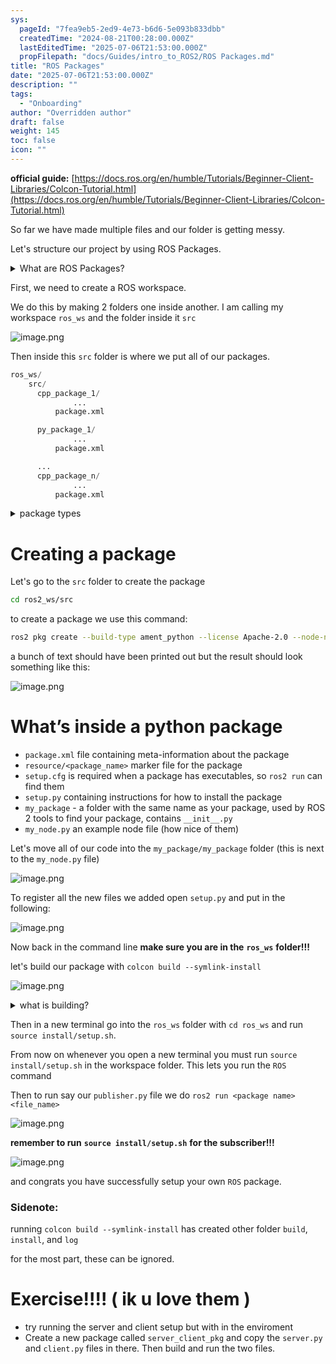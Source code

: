 ```yaml
---
sys:
  pageId: "7fea9eb5-2ed9-4e73-b6d6-5e093b833dbb"
  createdTime: "2024-08-21T00:28:00.000Z"
  lastEditedTime: "2025-07-06T21:53:00.000Z"
  propFilepath: "docs/Guides/intro_to_ROS2/ROS Packages.md"
title: "ROS Packages"
date: "2025-07-06T21:53:00.000Z"
description: ""
tags:
  - "Onboarding"
author: "Overridden author"
draft: false
weight: 145
toc: false
icon: ""
---
```


**official guide:** [https://docs.ros.org/en/humble/Tutorials/Beginner-Client-Libraries/Colcon-Tutorial.html](https://docs.ros.org/en/humble/Tutorials/Beginner-Client-Libraries/Colcon-Tutorial.html)

So far we have made multiple files and our folder is getting messy.

Let's structure our project by using ROS Packages.

<details>
      <summary>What are ROS Packages?</summary>
      ROS Packages are, as the name implies, packages of code that are highly sharable between ROS developers.
  </details>

First, we need to create a ROS workspace.

We do this by making 2 folders one inside another. I am calling my workspace `ros_ws` and the folder inside it `src`

![image.png](https://prod-files-secure.s3.us-west-2.amazonaws.com/d518164a-d88e-44d1-a4ee-3adb3bd8bce0/70706947-fd18-4537-a67b-e12946812d31/image.png?X-Amz-Algorithm=AWS4-HMAC-SHA256&X-Amz-Content-Sha256=UNSIGNED-PAYLOAD&X-Amz-Credential=ASIAZI2LB466QOLZQOXE%2F20250716%2Fus-west-2%2Fs3%2Faws4_request&X-Amz-Date=20250716T091436Z&X-Amz-Expires=3600&X-Amz-Security-Token=IQoJb3JpZ2luX2VjEEAaCXVzLXdlc3QtMiJIMEYCIQDsa3e07DNRZFZpKcDnMyineglG4naYcfQ1jgE7X3t10AIhAL1V%2FIWVq9Y9yYpKxwV0tthDwdZADoK%2FR1svlhg3mab%2FKv8DCFkQABoMNjM3NDIzMTgzODA1Igw801DIhAinGP5HTDgq3AN9gyb6lJ319jleBbxaZQjdbY2nuadXpGxqHty8XG%2BPGgJz1EiKPVCnpwYC73TnqYDkhTLLdj3DZhHy5KGrotnwcGI1PHRLYxBcFxgpMAz97Hoe%2BWcxYNGduxNP8oqa5LH%2FajYbibdrZ%2Fk0hqSO7L1D%2Bx9U2THZiefXDfoC06gDROvGRkBYHXVroiNfole0%2FKZ2cpo4vBPenl64Hep6A5%2FJ7YHN9LNv7yKCo%2Fr10YZd2rpdmRLkTiHBvyLGPQQ2C6TzTeQbjINT9d%2Bv9jK4ZQofcQ0BkaaV1lOO02ngxXYylFYeyqbonRVNDhxnBXj3gIwg5IiefuJTP%2B%2FDAb5z7Xi6B6VjxC4%2Fk2ZShRx8M6McJFlNFGstvo0YKb9SH%2F7yPb6gNW2J1Z%2BUvZgyy%2B8rL19MrmSFa1uA2tJIPmq94%2Fru4162Mj0Ai0cd1E9Pav%2Fxup0s%2BxWT0u9TDIB1J39KjDGNGDuDlUwhkqeic8jk11FfktaP2y2dQGfxU5eTLOcs%2B8T6BCKkIco8ZXqYqc80AbqzkHlSpzsI%2FkUe2nqtfB9LGJqDq1v%2BUb7HC3jwZ1tTEH0QMZx1sqOZyZ2Nt%2F0JRieg7TZbasn1LvJzk6j0DAvVKjb6gAZxpxpU0TL%2FWDCqvt3DBjqkAXSKsqnV%2FGow4Av%2BfOlkoeA18cAvEm8PnUmmQRrDPbbEk3z9RKsOjjOpfFtj00YaoOR%2BoiL63Dp0gvFJBSBd5FSUIdbPTxw9oebaONfi86VgDgUQek%2BiAeIwHKp1kUmCxJa4z%2FLZlvknuD80FCttqT2zOfJQbSlyUaPc5lfusfhACLaJGwU%2FP5wTGMU8X8bMUXqDWEWfLpPC6jhGPPJRcJqS%2BHqx&X-Amz-Signature=46abc2cdd1a550b637f83c3341cee15d9e303ce43e4e69bff1c2ab56c96f2175&X-Amz-SignedHeaders=host&x-amz-checksum-mode=ENABLED&x-id=GetObject)

Then inside this `src` folder is where we put all of our packages.

```python
ros_ws/
    src/
      cpp_package_1/
		      ...
          package.xml

      py_package_1/
		      ...
          package.xml

      ...
      cpp_package_n/
		      ...
          package.xml

```

<details>

<summary>package types</summary>

packages can be either `C++` or python.

the intern file structure is different for each but for this guide we will stick to creating python packages

</details>

# Creating a package

Let's go to the `src` folder to create the package

```bash
cd ros2_ws/src
```

to create a package we use this command:

```bash
ros2 pkg create --build-type ament_python --license Apache-2.0 --node-name my_node my_package
```

a bunch of text should have been printed out but the result should look something like this:

![image.png](https://prod-files-secure.s3.us-west-2.amazonaws.com/d518164a-d88e-44d1-a4ee-3adb3bd8bce0/e6cf1e3f-8512-4a3e-b131-079f800bf3e8/image.png?X-Amz-Algorithm=AWS4-HMAC-SHA256&X-Amz-Content-Sha256=UNSIGNED-PAYLOAD&X-Amz-Credential=ASIAZI2LB466QOLZQOXE%2F20250716%2Fus-west-2%2Fs3%2Faws4_request&X-Amz-Date=20250716T091436Z&X-Amz-Expires=3600&X-Amz-Security-Token=IQoJb3JpZ2luX2VjEEAaCXVzLXdlc3QtMiJIMEYCIQDsa3e07DNRZFZpKcDnMyineglG4naYcfQ1jgE7X3t10AIhAL1V%2FIWVq9Y9yYpKxwV0tthDwdZADoK%2FR1svlhg3mab%2FKv8DCFkQABoMNjM3NDIzMTgzODA1Igw801DIhAinGP5HTDgq3AN9gyb6lJ319jleBbxaZQjdbY2nuadXpGxqHty8XG%2BPGgJz1EiKPVCnpwYC73TnqYDkhTLLdj3DZhHy5KGrotnwcGI1PHRLYxBcFxgpMAz97Hoe%2BWcxYNGduxNP8oqa5LH%2FajYbibdrZ%2Fk0hqSO7L1D%2Bx9U2THZiefXDfoC06gDROvGRkBYHXVroiNfole0%2FKZ2cpo4vBPenl64Hep6A5%2FJ7YHN9LNv7yKCo%2Fr10YZd2rpdmRLkTiHBvyLGPQQ2C6TzTeQbjINT9d%2Bv9jK4ZQofcQ0BkaaV1lOO02ngxXYylFYeyqbonRVNDhxnBXj3gIwg5IiefuJTP%2B%2FDAb5z7Xi6B6VjxC4%2Fk2ZShRx8M6McJFlNFGstvo0YKb9SH%2F7yPb6gNW2J1Z%2BUvZgyy%2B8rL19MrmSFa1uA2tJIPmq94%2Fru4162Mj0Ai0cd1E9Pav%2Fxup0s%2BxWT0u9TDIB1J39KjDGNGDuDlUwhkqeic8jk11FfktaP2y2dQGfxU5eTLOcs%2B8T6BCKkIco8ZXqYqc80AbqzkHlSpzsI%2FkUe2nqtfB9LGJqDq1v%2BUb7HC3jwZ1tTEH0QMZx1sqOZyZ2Nt%2F0JRieg7TZbasn1LvJzk6j0DAvVKjb6gAZxpxpU0TL%2FWDCqvt3DBjqkAXSKsqnV%2FGow4Av%2BfOlkoeA18cAvEm8PnUmmQRrDPbbEk3z9RKsOjjOpfFtj00YaoOR%2BoiL63Dp0gvFJBSBd5FSUIdbPTxw9oebaONfi86VgDgUQek%2BiAeIwHKp1kUmCxJa4z%2FLZlvknuD80FCttqT2zOfJQbSlyUaPc5lfusfhACLaJGwU%2FP5wTGMU8X8bMUXqDWEWfLpPC6jhGPPJRcJqS%2BHqx&X-Amz-Signature=7e148a76ebf9720ee936f4ef6f8d653481b000e9ddd3938f0ce5356858d30f79&X-Amz-SignedHeaders=host&x-amz-checksum-mode=ENABLED&x-id=GetObject)

# What’s inside a python package

- `package.xml` file containing meta-information about the package
- `resource/<package_name>` marker file for the package
- `setup.cfg` is required when a package has executables, so `ros2 run` can find them
- `setup.py` containing instructions for how to install the package
- `my_package` - a folder with the same name as your package, used by ROS 2 tools to find your package, contains `__init__.py`
- `my_node.py` an example node file (how nice of them)

Let's move all of our code into the `my_package/my_package` folder (this is next to the `my_node.py` file)

![image.png](https://prod-files-secure.s3.us-west-2.amazonaws.com/d518164a-d88e-44d1-a4ee-3adb3bd8bce0/9ce58f11-0da9-4d3e-b86d-506a9685d378/image.png?X-Amz-Algorithm=AWS4-HMAC-SHA256&X-Amz-Content-Sha256=UNSIGNED-PAYLOAD&X-Amz-Credential=ASIAZI2LB466QOLZQOXE%2F20250716%2Fus-west-2%2Fs3%2Faws4_request&X-Amz-Date=20250716T091436Z&X-Amz-Expires=3600&X-Amz-Security-Token=IQoJb3JpZ2luX2VjEEAaCXVzLXdlc3QtMiJIMEYCIQDsa3e07DNRZFZpKcDnMyineglG4naYcfQ1jgE7X3t10AIhAL1V%2FIWVq9Y9yYpKxwV0tthDwdZADoK%2FR1svlhg3mab%2FKv8DCFkQABoMNjM3NDIzMTgzODA1Igw801DIhAinGP5HTDgq3AN9gyb6lJ319jleBbxaZQjdbY2nuadXpGxqHty8XG%2BPGgJz1EiKPVCnpwYC73TnqYDkhTLLdj3DZhHy5KGrotnwcGI1PHRLYxBcFxgpMAz97Hoe%2BWcxYNGduxNP8oqa5LH%2FajYbibdrZ%2Fk0hqSO7L1D%2Bx9U2THZiefXDfoC06gDROvGRkBYHXVroiNfole0%2FKZ2cpo4vBPenl64Hep6A5%2FJ7YHN9LNv7yKCo%2Fr10YZd2rpdmRLkTiHBvyLGPQQ2C6TzTeQbjINT9d%2Bv9jK4ZQofcQ0BkaaV1lOO02ngxXYylFYeyqbonRVNDhxnBXj3gIwg5IiefuJTP%2B%2FDAb5z7Xi6B6VjxC4%2Fk2ZShRx8M6McJFlNFGstvo0YKb9SH%2F7yPb6gNW2J1Z%2BUvZgyy%2B8rL19MrmSFa1uA2tJIPmq94%2Fru4162Mj0Ai0cd1E9Pav%2Fxup0s%2BxWT0u9TDIB1J39KjDGNGDuDlUwhkqeic8jk11FfktaP2y2dQGfxU5eTLOcs%2B8T6BCKkIco8ZXqYqc80AbqzkHlSpzsI%2FkUe2nqtfB9LGJqDq1v%2BUb7HC3jwZ1tTEH0QMZx1sqOZyZ2Nt%2F0JRieg7TZbasn1LvJzk6j0DAvVKjb6gAZxpxpU0TL%2FWDCqvt3DBjqkAXSKsqnV%2FGow4Av%2BfOlkoeA18cAvEm8PnUmmQRrDPbbEk3z9RKsOjjOpfFtj00YaoOR%2BoiL63Dp0gvFJBSBd5FSUIdbPTxw9oebaONfi86VgDgUQek%2BiAeIwHKp1kUmCxJa4z%2FLZlvknuD80FCttqT2zOfJQbSlyUaPc5lfusfhACLaJGwU%2FP5wTGMU8X8bMUXqDWEWfLpPC6jhGPPJRcJqS%2BHqx&X-Amz-Signature=546da7df0280006c818f58d4f1b5cb7ce24ac2c1a5f04b5731bffa9ae3f0cde0&X-Amz-SignedHeaders=host&x-amz-checksum-mode=ENABLED&x-id=GetObject)

To register all the new files we added open `setup.py` and put in the following:

![image.png](https://prod-files-secure.s3.us-west-2.amazonaws.com/d518164a-d88e-44d1-a4ee-3adb3bd8bce0/1cd7c262-4cae-4496-9d75-c178537d24a2/image.png?X-Amz-Algorithm=AWS4-HMAC-SHA256&X-Amz-Content-Sha256=UNSIGNED-PAYLOAD&X-Amz-Credential=ASIAZI2LB466QOLZQOXE%2F20250716%2Fus-west-2%2Fs3%2Faws4_request&X-Amz-Date=20250716T091436Z&X-Amz-Expires=3600&X-Amz-Security-Token=IQoJb3JpZ2luX2VjEEAaCXVzLXdlc3QtMiJIMEYCIQDsa3e07DNRZFZpKcDnMyineglG4naYcfQ1jgE7X3t10AIhAL1V%2FIWVq9Y9yYpKxwV0tthDwdZADoK%2FR1svlhg3mab%2FKv8DCFkQABoMNjM3NDIzMTgzODA1Igw801DIhAinGP5HTDgq3AN9gyb6lJ319jleBbxaZQjdbY2nuadXpGxqHty8XG%2BPGgJz1EiKPVCnpwYC73TnqYDkhTLLdj3DZhHy5KGrotnwcGI1PHRLYxBcFxgpMAz97Hoe%2BWcxYNGduxNP8oqa5LH%2FajYbibdrZ%2Fk0hqSO7L1D%2Bx9U2THZiefXDfoC06gDROvGRkBYHXVroiNfole0%2FKZ2cpo4vBPenl64Hep6A5%2FJ7YHN9LNv7yKCo%2Fr10YZd2rpdmRLkTiHBvyLGPQQ2C6TzTeQbjINT9d%2Bv9jK4ZQofcQ0BkaaV1lOO02ngxXYylFYeyqbonRVNDhxnBXj3gIwg5IiefuJTP%2B%2FDAb5z7Xi6B6VjxC4%2Fk2ZShRx8M6McJFlNFGstvo0YKb9SH%2F7yPb6gNW2J1Z%2BUvZgyy%2B8rL19MrmSFa1uA2tJIPmq94%2Fru4162Mj0Ai0cd1E9Pav%2Fxup0s%2BxWT0u9TDIB1J39KjDGNGDuDlUwhkqeic8jk11FfktaP2y2dQGfxU5eTLOcs%2B8T6BCKkIco8ZXqYqc80AbqzkHlSpzsI%2FkUe2nqtfB9LGJqDq1v%2BUb7HC3jwZ1tTEH0QMZx1sqOZyZ2Nt%2F0JRieg7TZbasn1LvJzk6j0DAvVKjb6gAZxpxpU0TL%2FWDCqvt3DBjqkAXSKsqnV%2FGow4Av%2BfOlkoeA18cAvEm8PnUmmQRrDPbbEk3z9RKsOjjOpfFtj00YaoOR%2BoiL63Dp0gvFJBSBd5FSUIdbPTxw9oebaONfi86VgDgUQek%2BiAeIwHKp1kUmCxJa4z%2FLZlvknuD80FCttqT2zOfJQbSlyUaPc5lfusfhACLaJGwU%2FP5wTGMU8X8bMUXqDWEWfLpPC6jhGPPJRcJqS%2BHqx&X-Amz-Signature=d3d00aea9236540049b30595b9d43e67bcf93ab3fba6a408f71850cc08d71c94&X-Amz-SignedHeaders=host&x-amz-checksum-mode=ENABLED&x-id=GetObject)

Now back in the command line **make sure you are in the** **`ros_ws`** **folder!!!**

let's build our package with `colcon build --symlink-install`

![image.png](https://prod-files-secure.s3.us-west-2.amazonaws.com/d518164a-d88e-44d1-a4ee-3adb3bd8bce0/2f2a0d27-b173-48fd-b189-5f5c0ce65619/image.png?X-Amz-Algorithm=AWS4-HMAC-SHA256&X-Amz-Content-Sha256=UNSIGNED-PAYLOAD&X-Amz-Credential=ASIAZI2LB466QOLZQOXE%2F20250716%2Fus-west-2%2Fs3%2Faws4_request&X-Amz-Date=20250716T091436Z&X-Amz-Expires=3600&X-Amz-Security-Token=IQoJb3JpZ2luX2VjEEAaCXVzLXdlc3QtMiJIMEYCIQDsa3e07DNRZFZpKcDnMyineglG4naYcfQ1jgE7X3t10AIhAL1V%2FIWVq9Y9yYpKxwV0tthDwdZADoK%2FR1svlhg3mab%2FKv8DCFkQABoMNjM3NDIzMTgzODA1Igw801DIhAinGP5HTDgq3AN9gyb6lJ319jleBbxaZQjdbY2nuadXpGxqHty8XG%2BPGgJz1EiKPVCnpwYC73TnqYDkhTLLdj3DZhHy5KGrotnwcGI1PHRLYxBcFxgpMAz97Hoe%2BWcxYNGduxNP8oqa5LH%2FajYbibdrZ%2Fk0hqSO7L1D%2Bx9U2THZiefXDfoC06gDROvGRkBYHXVroiNfole0%2FKZ2cpo4vBPenl64Hep6A5%2FJ7YHN9LNv7yKCo%2Fr10YZd2rpdmRLkTiHBvyLGPQQ2C6TzTeQbjINT9d%2Bv9jK4ZQofcQ0BkaaV1lOO02ngxXYylFYeyqbonRVNDhxnBXj3gIwg5IiefuJTP%2B%2FDAb5z7Xi6B6VjxC4%2Fk2ZShRx8M6McJFlNFGstvo0YKb9SH%2F7yPb6gNW2J1Z%2BUvZgyy%2B8rL19MrmSFa1uA2tJIPmq94%2Fru4162Mj0Ai0cd1E9Pav%2Fxup0s%2BxWT0u9TDIB1J39KjDGNGDuDlUwhkqeic8jk11FfktaP2y2dQGfxU5eTLOcs%2B8T6BCKkIco8ZXqYqc80AbqzkHlSpzsI%2FkUe2nqtfB9LGJqDq1v%2BUb7HC3jwZ1tTEH0QMZx1sqOZyZ2Nt%2F0JRieg7TZbasn1LvJzk6j0DAvVKjb6gAZxpxpU0TL%2FWDCqvt3DBjqkAXSKsqnV%2FGow4Av%2BfOlkoeA18cAvEm8PnUmmQRrDPbbEk3z9RKsOjjOpfFtj00YaoOR%2BoiL63Dp0gvFJBSBd5FSUIdbPTxw9oebaONfi86VgDgUQek%2BiAeIwHKp1kUmCxJa4z%2FLZlvknuD80FCttqT2zOfJQbSlyUaPc5lfusfhACLaJGwU%2FP5wTGMU8X8bMUXqDWEWfLpPC6jhGPPJRcJqS%2BHqx&X-Amz-Signature=b0344464c5897a5272179c840a609a7b90c85b142c3f7de06205554cd8261762&X-Amz-SignedHeaders=host&x-amz-checksum-mode=ENABLED&x-id=GetObject)

<details>

<summary>what is building?</summary>

if you are a CS major at Rose-Hulman you will learn the answer to this in CSSE132

but TLDR; is it combines all the code files into one program that can be run easily 

</details>

Then in a new terminal go into the `ros_ws` folder with `cd ros_ws` and run `source install/setup.sh`. 

From now on whenever you open a new terminal you must run `source install/setup.sh` in the workspace folder. This lets you run the `ROS` command

Then to run say our `publisher.py` file we do `ros2 run <package name> <file_name>`

![image.png](https://prod-files-secure.s3.us-west-2.amazonaws.com/d518164a-d88e-44d1-a4ee-3adb3bd8bce0/4f4b1219-3a44-4632-aa0a-ce3471699f59/image.png?X-Amz-Algorithm=AWS4-HMAC-SHA256&X-Amz-Content-Sha256=UNSIGNED-PAYLOAD&X-Amz-Credential=ASIAZI2LB466QOLZQOXE%2F20250716%2Fus-west-2%2Fs3%2Faws4_request&X-Amz-Date=20250716T091436Z&X-Amz-Expires=3600&X-Amz-Security-Token=IQoJb3JpZ2luX2VjEEAaCXVzLXdlc3QtMiJIMEYCIQDsa3e07DNRZFZpKcDnMyineglG4naYcfQ1jgE7X3t10AIhAL1V%2FIWVq9Y9yYpKxwV0tthDwdZADoK%2FR1svlhg3mab%2FKv8DCFkQABoMNjM3NDIzMTgzODA1Igw801DIhAinGP5HTDgq3AN9gyb6lJ319jleBbxaZQjdbY2nuadXpGxqHty8XG%2BPGgJz1EiKPVCnpwYC73TnqYDkhTLLdj3DZhHy5KGrotnwcGI1PHRLYxBcFxgpMAz97Hoe%2BWcxYNGduxNP8oqa5LH%2FajYbibdrZ%2Fk0hqSO7L1D%2Bx9U2THZiefXDfoC06gDROvGRkBYHXVroiNfole0%2FKZ2cpo4vBPenl64Hep6A5%2FJ7YHN9LNv7yKCo%2Fr10YZd2rpdmRLkTiHBvyLGPQQ2C6TzTeQbjINT9d%2Bv9jK4ZQofcQ0BkaaV1lOO02ngxXYylFYeyqbonRVNDhxnBXj3gIwg5IiefuJTP%2B%2FDAb5z7Xi6B6VjxC4%2Fk2ZShRx8M6McJFlNFGstvo0YKb9SH%2F7yPb6gNW2J1Z%2BUvZgyy%2B8rL19MrmSFa1uA2tJIPmq94%2Fru4162Mj0Ai0cd1E9Pav%2Fxup0s%2BxWT0u9TDIB1J39KjDGNGDuDlUwhkqeic8jk11FfktaP2y2dQGfxU5eTLOcs%2B8T6BCKkIco8ZXqYqc80AbqzkHlSpzsI%2FkUe2nqtfB9LGJqDq1v%2BUb7HC3jwZ1tTEH0QMZx1sqOZyZ2Nt%2F0JRieg7TZbasn1LvJzk6j0DAvVKjb6gAZxpxpU0TL%2FWDCqvt3DBjqkAXSKsqnV%2FGow4Av%2BfOlkoeA18cAvEm8PnUmmQRrDPbbEk3z9RKsOjjOpfFtj00YaoOR%2BoiL63Dp0gvFJBSBd5FSUIdbPTxw9oebaONfi86VgDgUQek%2BiAeIwHKp1kUmCxJa4z%2FLZlvknuD80FCttqT2zOfJQbSlyUaPc5lfusfhACLaJGwU%2FP5wTGMU8X8bMUXqDWEWfLpPC6jhGPPJRcJqS%2BHqx&X-Amz-Signature=a91619ac3333f5b56e6772973e0988568348e72c26daae061ffdab0a77c44d58&X-Amz-SignedHeaders=host&x-amz-checksum-mode=ENABLED&x-id=GetObject)

**remember to run** **`source install/setup.sh`** **for the subscriber!!!**

![image.png](https://prod-files-secure.s3.us-west-2.amazonaws.com/d518164a-d88e-44d1-a4ee-3adb3bd8bce0/02121119-dad4-49ec-8356-c956108b4243/image.png?X-Amz-Algorithm=AWS4-HMAC-SHA256&X-Amz-Content-Sha256=UNSIGNED-PAYLOAD&X-Amz-Credential=ASIAZI2LB466QOLZQOXE%2F20250716%2Fus-west-2%2Fs3%2Faws4_request&X-Amz-Date=20250716T091436Z&X-Amz-Expires=3600&X-Amz-Security-Token=IQoJb3JpZ2luX2VjEEAaCXVzLXdlc3QtMiJIMEYCIQDsa3e07DNRZFZpKcDnMyineglG4naYcfQ1jgE7X3t10AIhAL1V%2FIWVq9Y9yYpKxwV0tthDwdZADoK%2FR1svlhg3mab%2FKv8DCFkQABoMNjM3NDIzMTgzODA1Igw801DIhAinGP5HTDgq3AN9gyb6lJ319jleBbxaZQjdbY2nuadXpGxqHty8XG%2BPGgJz1EiKPVCnpwYC73TnqYDkhTLLdj3DZhHy5KGrotnwcGI1PHRLYxBcFxgpMAz97Hoe%2BWcxYNGduxNP8oqa5LH%2FajYbibdrZ%2Fk0hqSO7L1D%2Bx9U2THZiefXDfoC06gDROvGRkBYHXVroiNfole0%2FKZ2cpo4vBPenl64Hep6A5%2FJ7YHN9LNv7yKCo%2Fr10YZd2rpdmRLkTiHBvyLGPQQ2C6TzTeQbjINT9d%2Bv9jK4ZQofcQ0BkaaV1lOO02ngxXYylFYeyqbonRVNDhxnBXj3gIwg5IiefuJTP%2B%2FDAb5z7Xi6B6VjxC4%2Fk2ZShRx8M6McJFlNFGstvo0YKb9SH%2F7yPb6gNW2J1Z%2BUvZgyy%2B8rL19MrmSFa1uA2tJIPmq94%2Fru4162Mj0Ai0cd1E9Pav%2Fxup0s%2BxWT0u9TDIB1J39KjDGNGDuDlUwhkqeic8jk11FfktaP2y2dQGfxU5eTLOcs%2B8T6BCKkIco8ZXqYqc80AbqzkHlSpzsI%2FkUe2nqtfB9LGJqDq1v%2BUb7HC3jwZ1tTEH0QMZx1sqOZyZ2Nt%2F0JRieg7TZbasn1LvJzk6j0DAvVKjb6gAZxpxpU0TL%2FWDCqvt3DBjqkAXSKsqnV%2FGow4Av%2BfOlkoeA18cAvEm8PnUmmQRrDPbbEk3z9RKsOjjOpfFtj00YaoOR%2BoiL63Dp0gvFJBSBd5FSUIdbPTxw9oebaONfi86VgDgUQek%2BiAeIwHKp1kUmCxJa4z%2FLZlvknuD80FCttqT2zOfJQbSlyUaPc5lfusfhACLaJGwU%2FP5wTGMU8X8bMUXqDWEWfLpPC6jhGPPJRcJqS%2BHqx&X-Amz-Signature=6b4242fcab5c685908e15cf267546a8204de37e05eb51c0b5974658e3928efa9&X-Amz-SignedHeaders=host&x-amz-checksum-mode=ENABLED&x-id=GetObject)

and congrats you have successfully setup your own `ROS` package.

### Sidenote:

running `colcon build --symlink-install` has created other folder `build`, `install`, and `log`

for the most part, these can be ignored.

# Exercise!!!! ( ik u love them )

- try running the server and client setup but with in the enviroment
- Create a new package called `server_client_pkg` and copy the `server.py` and `client.py` files in there. Then build and run the two files.

